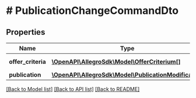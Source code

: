# # PublicationChangeCommandDto

## Properties

Name | Type | Description | Notes
------------ | ------------- | ------------- | -------------
**offer_criteria** | [**\OpenAPI\AllegroSdk\Model\OfferCriterium[]**](OfferCriterium.md) | List of offer criteria | [optional]
**publication** | [**\OpenAPI\AllegroSdk\Model\PublicationModification**](PublicationModification.md) |  | [optional]

[[Back to Model list]](../../README.md#models) [[Back to API list]](../../README.md#endpoints) [[Back to README]](../../README.md)
